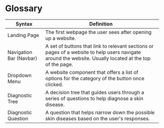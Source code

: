# Glossary

| **Syntax**              | **Definition**                                                                                                                                           |
| ----------------------- | -------------------------------------------------------------------------------------------------------------------------------------------------------- |
| Landing Page            | The first webpage the user sees after opening up a website.                                                                                              |
| Navigation Bar (Navbar) | A set of buttons that link to relevant sections or pages of a website to help users navigate around the website. Usually located at the top of the page. |
| Dropdown Menu           | A website component that offers a list of options for the category of the button once clicked.                                                           |
| Diagnostic Tree         | A decision tree that guides users through a series of questions to help diagnose a skin disease.                                                         |
| Diagnostic Question     | A question that helps narrow down the possible skin diseases based on the user's responses.                                                              |
